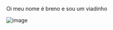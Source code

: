 Oi meu nome é breno e sou um viadinho

![image](https://github.com/user-attachments/assets/65d0fab4-ad3d-4fd0-97d6-8c5d41f1f175)
